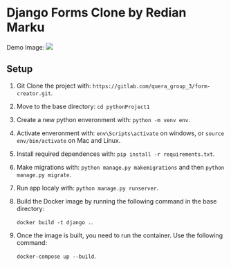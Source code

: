 # Django Forms Clone by Redian Marku

Demo Image:
![](TwitterDemo.png)

## Setup

1. Git Clone the project with: ```https://gitlab.com/quera_group_3/form-creator.git```.

2. Move to the base directory: ```cd pythonProject1```

3. Create a new python enveronment with: ```python -m venv env```.

4. Activate enveronment with: ```env\Scripts\activate``` on windows, or ```source env/bin/activate``` on Mac and Linux.

5. Install required dependences with: ```pip install -r requirements.txt```.

6. Make migrations with: ```python manage.py makemigrations``` and then ```python manage.py migrate```.

7. Run app localy with: ```python manage.py runserver```.

8. Build the Docker image by running the following command in the base directory:
    
    ```docker build -t django .```.
    
9. Once the image is built, you need to run the container. Use the following command:

    ```docker-compose up --build```.
